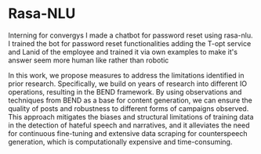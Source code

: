 # Rasa-NLU
Interning for convergys I made a chatbot for password reset using rasa-nlu.
I trained the bot for password reset functionalities adding the T-opt service and Lanid of the employee and trained it via own examples to make it's answer seem more human like rather than robotic

In this work, we propose measures to address the limitations identified in prior research. Specifically, we build on years of research into different IO operations, resulting in the BEND framework. By using observations and techniques from BEND as a base for content generation, we can ensure the quality of posts and robustness to different forms of campaigns observed. This approach mitigates the biases and structural limitations of training data in the detection of hateful speech and narratives, and it alleviates the need for continuous fine-tuning and extensive data scraping for counterspeech generation, which is computationally expensive and time-consuming.
